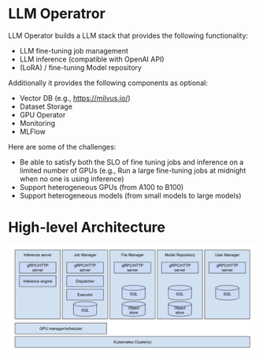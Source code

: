 # LLM Operatror

LLM Operator builds a LLM stack that provides the following functionality:

- LLM fine-tuning job management
- LLM inference (compatible with OpenAI API)
- (LoRA) / fine-tuning Model repository

Additionally it provides the following components as optional:
- Vector DB (e.g., https://milvus.io/)
- Dataset Storage
- GPU Operator
- Monitoring
- MLFlow

Here are some of the challenges:

- Be able to satisfy both the SLO of fine tuning jobs and inference on a limited number of GPUs (e.g., Run a large fine-tuning jobs at midnight when no one is using inference)
- Support heterogeneous GPUs (from A100 to B100)
- Support heterogeneous models (from small models to large models)

# High-level Architecture

![Architecture Diagram](docs/images/architecture_diagram.png)
